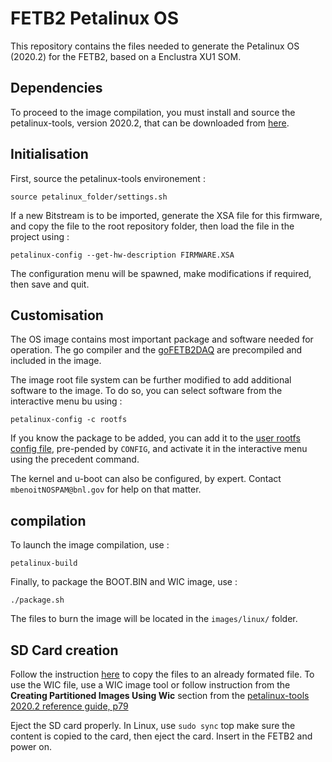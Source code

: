 # FETB2 Petalinux OS 

This repository contains the files needed to generate the Petalinux OS (2020.2) for the FETB2, based on a Enclustra XU1 SOM. 


## Dependencies 
To proceed to the image compilation, you must install and source the petalinux-tools, version 2020.2, that can be downloaded from [here](https://www.xilinx.com/support/download/index.html/content/xilinx/en/downloadNav/embedded-design-tools/2020-2.html). 


## Initialisation

First, source the petalinux-tools environement : 
```
source petalinux_folder/settings.sh
```

If a new Bitstream is to be imported, generate the XSA file for this firmware, and copy the file to the root repository folder, then load the file in the project using : 

```
petalinux-config --get-hw-description FIRMWARE.XSA
```

The configuration menu will be spawned, make modifications if required, then save and quit. 

## Customisation

The OS image contains most important package and software needed for operation. The go compiler and the [goFETB2DAQ](https://gitlab.cern.ch/BNL-ATLAS/larphase2/fetb2/gofetb2daq) are precompiled and included in the image. 

The image root file system can be further modified to add additional software to the image. To do so, you can select software from the interactive menu bu using : 

```
petalinux-config -c rootfs
```

If you know the package to be added, you can add it to the [user rootfs config file](https://gitlab.cern.ch/BNL-ATLAS/larphase2/fetb2/fetb2os/fetb2_xu1_15eg/-/blob/master/project-spec/meta-user/conf/user-rootfsconfig), pre-pended by `CONFIG`, and activate it in the interactive menu using the precedent command. 

The kernel and u-boot can also be configured, by expert. Contact `mbenoitNOSPAM@bnl.gov` for help on that matter.

## compilation

To launch the image compilation, use : 

```
petalinux-build
```

Finally, to package the BOOT.BIN and WIC image, use : 

```
./package.sh
```

The files to burn the image will be located in the `images/linux/` folder.


## SD Card creation 

Follow the instruction [here](https://github.com/enclustra/PetalinuxDocumentation/blob/master/doc/SD_boot_mode.md) to copy the files to an already formated file.  To use the WIC file, use a WIC image tool or follow instruction from the **Creating Partitioned Images Using Wic** section from the [petalinux-tools 2020.2 reference guide, p79](https://www.xilinx.com/support/documentation/sw_manuals/xilinx2020_2/ug1144-petalinux-tools-reference-guide.pdf)

Eject the SD card properly. In Linux, use `sudo sync` top make sure the content is copied to the card, then eject the card. Insert in the FETB2 and power on. 
